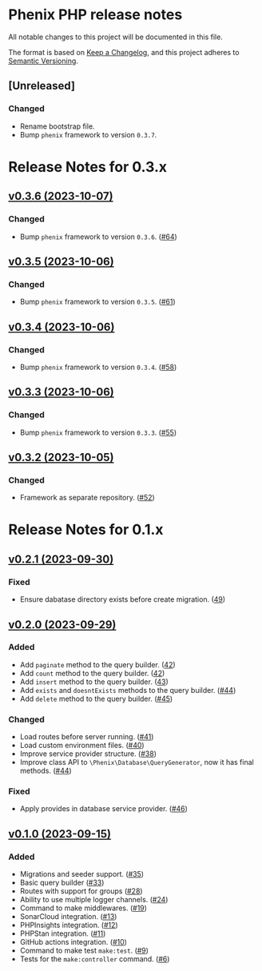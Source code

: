# Phenix PHP release notes

All notable changes to this project will be documented in this file.

The format is based on [Keep a Changelog](https://keepachangelog.com/en/1.0.0/),
and this project adheres to [Semantic Versioning](https://semver.org/spec/v2.0.0.html).

## [Unreleased]

### Changed
- Rename bootstrap file.
- Bump `phenix` framework to version `0.3.7`.

# Release Notes for 0.3.x

## [v0.3.6 (2023-10-07)](https://github.com/phenixphp/phenix/compare/0.3.5...0.3.6)

### Changed
- Bump `phenix` framework to version `0.3.6`. ([#64](https://github.com/phenixphp/phenix/pull/64))

## [v0.3.5 (2023-10-06)](https://github.com/phenixphp/phenix/compare/0.3.4...0.3.5)

### Changed
- Bump `phenix` framework to version `0.3.5`. ([#61](https://github.com/phenixphp/phenix/pull/61))

## [v0.3.4 (2023-10-06)](https://github.com/phenixphp/phenix/compare/0.3.3...0.3.4)

### Changed
- Bump `phenix` framework to version `0.3.4`. ([#58](https://github.com/phenixphp/phenix/pull/58))

## [v0.3.3 (2023-10-06)](https://github.com/phenixphp/phenix/compare/0.3.2...0.3.3)

### Changed
- Bump `phenix` framework to version `0.3.3`. ([#55](https://github.com/phenixphp/phenix/pull/55))

## [v0.3.2 (2023-10-05)](https://github.com/phenixphp/phenix/compare/0.2.1...0.3.2)

### Changed
- Framework as separate repository. ([#52](https://github.com/phenixphp/phenix/pull/52))

# Release Notes for 0.1.x

## [v0.2.1 (2023-09-30)](https://github.com/phenixphp/phenix/compare/0.2.0...0.2.1)

### Fixed
- Ensure dabatase directory exists before create migration. ([49](https://github.com/phenixphp/phenix/pull/49))

## [v0.2.0 (2023-09-29)](https://github.com/phenixphp/phenix/compare/0.1.0...0.2.0)

### Added
- Add `paginate` method to the query builder. ([42](https://github.com/phenixphp/phenix/pull/42))
- Add `count` method to the query builder. ([42](https://github.com/phenixphp/phenix/pull/42))
- Add `insert` method to the query builder. ([43](https://github.com/phenixphp/phenix/pull/43))
- Add `exists` and `doesntExists` methods to the query builder. ([#44](https://github.com/phenixphp/phenix/pull/44))
- Add `delete` method to the query builder. ([#45](https://github.com/phenixphp/phenix/pull/45))

### Changed
- Load routes before server running. ([#41](https://github.com/phenixphp/phenix/pull/41))
- Load custom environment files. ([#40](https://github.com/phenixphp/phenix/pull/40))
- Improve service provider structure. ([#38](https://github.com/phenixphp/phenix/pull/38))
- Improve class API to `\Phenix\Database\QueryGenerator`, now it has final methods. ([#44](https://github.com/phenixphp/phenix/pull/44))

### Fixed
- Apply provides in database service provider. ([#46](https://github.com/phenixphp/phenix/pull/46))

## [v0.1.0 (2023-09-15)](https://github.com/phenixphp/phenix/compare/0.1.0...0.0.1-alpha.1)

### Added
- Migrations and seeder support. ([#35](https://github.com/phenixphp/phenix/pull/35))
- Basic query builder ([#33](https://github.com/phenixphp/phenix/pull/33))
- Routes with support for groups ([#28](https://github.com/phenixphp/phenix/pull/28))
- Ability to use multiple logger channels. ([#24](https://github.com/phenixphp/phenix/pull/24))
- Command to make middlewares. ([#19](https://github.com/phenixphp/phenix/pull/19))
- SonarCloud integration. ([#13](https://github.com/phenixphp/phenix/pull/13))
- PHPInsights integration. ([#12](https://github.com/phenixphp/phenix/pull/12))
- PHPStan integration. ([#11](https://github.com/phenixphp/phenix/pull/11))
- GitHub actions integration. ([#10](https://github.com/phenixphp/phenix/pull/10))
- Command to make test `make:test`. ([#9](https://github.com/phenixphp/phenix/pull/9))
- Tests for the `make:controller` command. ([#6](https://github.com/phenixphp/phenix/pull/6))
